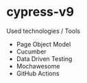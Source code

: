 # cypress-v9

Used technologies / Tools
- Page Object Model
- Cucumber
- Data Driven Testing
- Mochawesome
- GitHub Actions